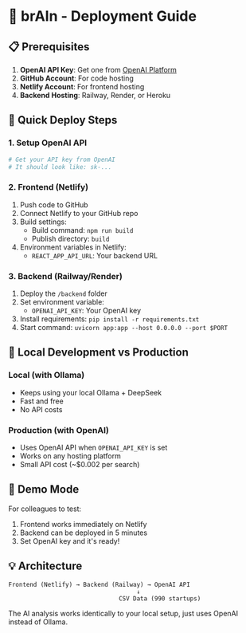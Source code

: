# 🚀 brAIn - Deployment Guide

## 📋 Prerequisites

1. **OpenAI API Key**: Get one from [OpenAI Platform](https://platform.openai.com/api-keys)
2. **GitHub Account**: For code hosting
3. **Netlify Account**: For frontend hosting
4. **Backend Hosting**: Railway, Render, or Heroku

## 🎯 Quick Deploy Steps

### 1. Setup OpenAI API
```bash
# Get your API key from OpenAI
# It should look like: sk-...
```

### 2. Frontend (Netlify)
1. Push code to GitHub
2. Connect Netlify to your GitHub repo
3. Build settings:
   - Build command: `npm run build`
   - Publish directory: `build`
4. Environment variables in Netlify:
   - `REACT_APP_API_URL`: Your backend URL

### 3. Backend (Railway/Render)
1. Deploy the `/backend` folder
2. Set environment variable:
   - `OPENAI_API_KEY`: Your OpenAI key
3. Install requirements: `pip install -r requirements.txt`
4. Start command: `uvicorn app:app --host 0.0.0.0 --port $PORT`

## 🔧 Local Development vs Production

### Local (with Ollama)
- Keeps using your local Ollama + DeepSeek
- Fast and free
- No API costs

### Production (with OpenAI)
- Uses OpenAI API when `OPENAI_API_KEY` is set
- Works on any hosting platform
- Small API cost (~$0.002 per search)

## 📱 Demo Mode
For colleagues to test:
1. Frontend works immediately on Netlify
2. Backend can be deployed in 5 minutes
3. Set OpenAI key and it's ready!

## 💡 Architecture
```
Frontend (Netlify) → Backend (Railway) → OpenAI API
                                    ↓
                               CSV Data (990 startups)
```

The AI analysis works identically to your local setup, just uses OpenAI instead of Ollama.

